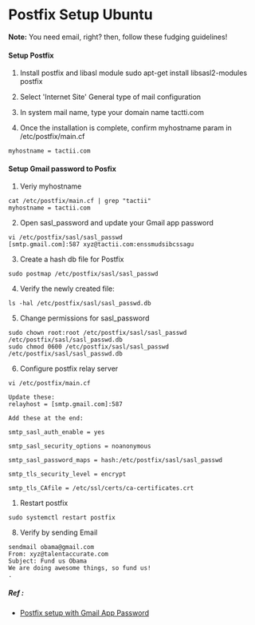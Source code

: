 # Postfix Setup Ubuntu

**Note:** You need email, right? then, follow these fudging guidelines!


#### Setup Postfix

1. Install postfix and libasl module
	sudo apt-get install libsasl2-modules postfix
	
2. Select 'Internet Site' General type of mail configuration
	
3. In system mail name, type your domain name
	tactti.com
	
4. Once the installation is complete, confirm myhostname param in /etc/postfix/main.cf
```
myhostname = tactii.com
```


#### Setup Gmail password to Posfix

1. Veriy myhostname
```
cat /etc/postfix/main.cf | grep "tactii"
myhostname = tactii.com
```

2. Open sasl_password and update your Gmail app password
```
vi /etc/postfix/sasl/sasl_passwd
[smtp.gmail.com]:587 xyz@tactii.com:enssmudsibcssagu
```

3. Create a hash db file for Postfix
```
sudo postmap /etc/postfix/sasl/sasl_passwd
```

4. Verify the newly created file:
```
ls -hal /etc/postfix/sasl/sasl_passwd.db
```

5. Change permissions for sasl_password
```
sudo chown root:root /etc/postfix/sasl/sasl_passwd /etc/postfix/sasl/sasl_passwd.db
sudo chmod 0600 /etc/postfix/sasl/sasl_passwd /etc/postfix/sasl/sasl_passwd.db
```

6. Configure postfix relay server

```
vi /etc/postfix/main.cf

Update these:
relayhost = [smtp.gmail.com]:587

Add these at the end:

smtp_sasl_auth_enable = yes

smtp_sasl_security_options = noanonymous

smtp_sasl_password_maps = hash:/etc/postfix/sasl/sasl_passwd

smtp_tls_security_level = encrypt

smtp_tls_CAfile = /etc/ssl/certs/ca-certificates.crt
```

1. Restart postfix
```
sudo systemctl restart postfix
```

8. Verify by sending Email
```
sendmail obama@gmail.com
From: xyz@talentaccurate.com
Subject: Fund us Obama
We are doing awesome things, so fund us!
.
```



##### Ref :

  * [Postfix setup with Gmail App Password](https://www.linode.com/docs/email/postfix/configure-postfix-to-send-mail-using-gmail-and-google-apps-on-debian-or-ubuntu/)
